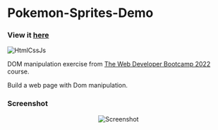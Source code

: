 # Pokemon-Sprites-Demo

### View it [here](https://guillaumeauger85.github.io/Pokemon-Sprites-Demo/)

![HtmlCssJs](https://user-images.githubusercontent.com/49698792/181604011-b6b70d51-9576-4df4-b5a5-42e237339b3f.png)

DOM manipulation exercise from [The Web Developer Bootcamp 2022](https://www.udemy.com/course/the-web-developer-bootcamp/) course.

Build a web page with Dom manipulation.

### Screenshot

<p align="center">
  <img src="https://user-images.githubusercontent.com/49698792/181602710-f1a19551-5d63-468c-85d1-e05b8a6d206b.PNG" alt="Screenshot">
</p>



